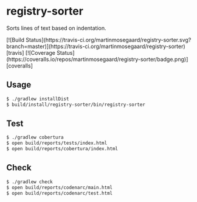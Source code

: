 # registry-sorter
Sorts lines of text based on indentation.

<span class="badges">
[![Build Status](https://travis-ci.org/martinmosegaard/registry-sorter.svg?branch=master)](https://travis-ci.org/martinmosegaard/registry-sorter)[travis]
[![Coverage Status](https://coveralls.io/repos/martinmosegaard/registry-sorter/badge.png)][coveralls]
</span>

## Usage

```sh
$ ./gradlew installDist
$ build/install/registry-sorter/bin/registry-sorter
```

## Test

```sh
$ ./gradlew cobertura
$ open build/reports/tests/index.html
$ open build/reports/cobertura/index.html
```

## Check

```sh
$ ./gradlew check
$ open build/reports/codenarc/main.html
$ open build/reports/codenarc/test.html
```
